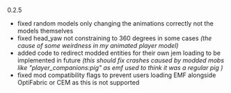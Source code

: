 0.2.5

- fixed random models only changing the animations correctly not the models themselves
- fixed head_yaw not constraining to 360 degrees in some cases *(the cause of some weirdness in my animated player model)*
- added code to redirect modded entities for their own jem loading to be implemented in future *(this should fix crashes caused by modded mobs like "player_companions:pig" as emf used to think it was a regular pig )*
- fixed mod compatibility flags to prevent users loading EMF alongside OptiFabric or CEM as this is not supported





